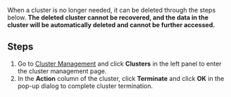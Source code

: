 [//]: # (chinagitpath:XXXXX)

When a cluster is no longer needed, it can be deleted through the steps below. **The deleted cluster cannot be recovered, and the data in the cluster will be automatically deleted and cannot be further accessed.**
## Steps

1. Go to [Cluster Management](https://sparkling.cloud.tencent.com) and click **Clusters** in the left panel to enter the cluster management page.
2. In the **Action** column of the cluster, click **Terminate** and click **OK** in the pop-up dialog to complete cluster termination.
